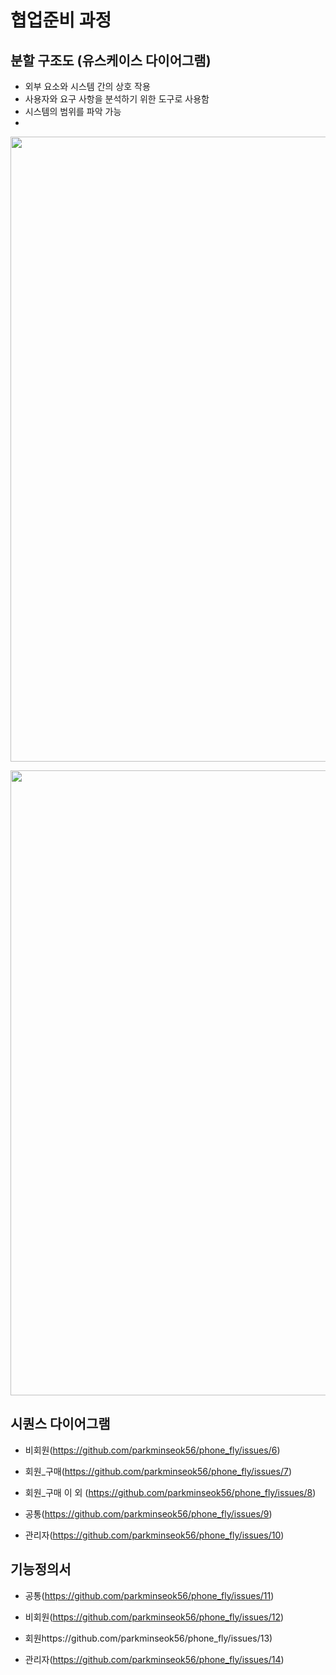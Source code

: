 # 협업준비 과정

## 분할 구조도 (유스케이스 다이어그램)

-  외부 요소와 시스템 간의 상호 작용 
-  사용자와 요구 사항을 분석하기 위한 도구로 사용함
-  시스템의 범위를 파악 가능
-  
 <p align="center">
 <img src="https://github.com/parkminseok56/Communication/assets/133790403/32c12bc9-6400-437a-8e53-d1af67fe6586"width="1000">
</p>

 
 <p align="center">
 <img src="https://github.com/parkminseok56/Communication/assets/133790403/869672d0-458a-4e29-813d-717b29cf50f6"width="1000">
</p>





## 시퀀스 다이어그램 

- 비회원(https://github.com/parkminseok56/phone_fly/issues/6)

- 회원_구매(https://github.com/parkminseok56/phone_fly/issues/7)

- 회원_구매 이 외 (https://github.com/parkminseok56/phone_fly/issues/8)

- 공통(https://github.com/parkminseok56/phone_fly/issues/9)

- 관리자(https://github.com/parkminseok56/phone_fly/issues/10)

## 기능정의서

- 공통(https://github.com/parkminseok56/phone_fly/issues/11)

- 비회원(https://github.com/parkminseok56/phone_fly/issues/12)

- 회원https://github.com/parkminseok56/phone_fly/issues/13)

- 관리자(https://github.com/parkminseok56/phone_fly/issues/14)
